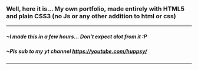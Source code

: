 ### Well, here it is... My own portfolio, made entirely with HTML5 and plain CSS3 (no Js or any other addition to html or css)
------------------------------------------------------------------------------------------------------------------------------
##### ~I made this in a few hours... Don't expect alot from it :P
##### ~Pls sub to my yt channel https://youtube.com/huppsy/
------------------------------------------------------------------------------------------------------------------------------


